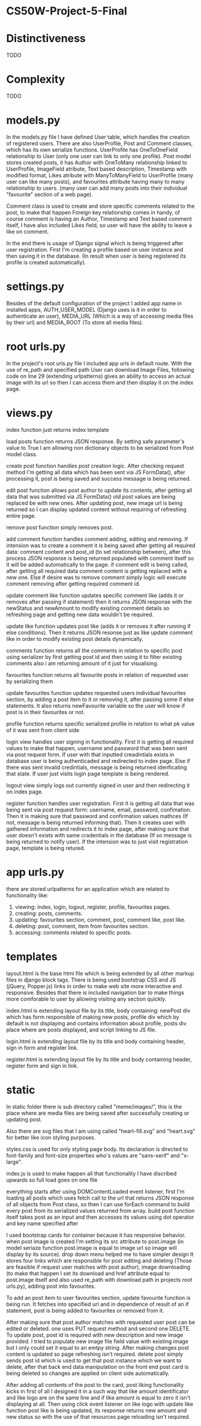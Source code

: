 # CS50W-Project-5-Final

# Distinctiveness
TODO

# Complexity
TODO

# models.py
In the models.py file I have defined User table, which handles the creation of registered users. There are also UserProfile, Post and Comment classes, which has its own serialize functions. UserProfile has OneToOneField relationship to User (only one user can link to only one profile). Post model stores created posts, it has Author with OneToMany relationship linked to UserProfile, ImageField atribute, Text based description, Timestamp with modified format, Likes atribute with ManyToManyField to UserProfile (many user can like many posts), and favourites attribute having many to many relationship to users. (many user can add many posts into their individual "favourite" section of a web page).

Comment class is used to create and store specific comments related to the post, to make that happen Foreign key relationship comes in handy, of course comment is having an Author, Timestamp and Text based comment itself, I have also included Likes field, so user will have the ability to leave a like on comment.

In the end there is usage of Django signal which is being triggered after user registration. First I'm creating a profile based on user instance and then saving it in the database. (In result when user is being registered its profile is created automatically).

# settings.py
Besides of the default configuration of the project I added app name in installed apps, AUTH_USER_MODEL (Django uses is it in order to authenticate an user), MEDIA_URL (Which is a way of accessing media files by their url) and MEDIA_ROOT (To store all media files).

# root urls.py
In the project's root urls.py file I included app urls in default route. With the use of re_path and specified path User can download Image Files, following code on line 29 (extending urlpatterns) gives an ability to access an actual image with its url so then I can access them and then display it on the index page.

# views.py
index function just returns index template

load posts function returns JSON response. By setting safe parameter's value to True I am allowing non dictionary objects to be serialized from Post model class.

create post function handles post creation logic. After checking request method I'm getting all data which has been sent via JS FormData(), after processing it, post is being saved and success message is being returned.  

edit post function allows post author to update its contents, after getting all data that was submitted via JS FormData() old post values
are being replaced be with new ones. After updating post, new image url is being returned so I can display updated content without requiring of refreshing entire page.

remove post function simply removes post. 

add comment function handles comment adding, editing and removing. If intension was to create a comment it is being saved after getting all required data: comment content and post_id (to set relationship between), after this process JSON response is being returned populated with comment itself so it will be added automatically to the page. if comment edit is being called, after getting all required data comment content is getting replaced with a new one. Else if desire was to remove comment simply logic will execute comment removing after getting required comment id.

update comment like function updates specific comment like (adds it or removes after passing if statement) then it returns JSON response with the newStatus and newAmount
to modify existing comment details so refreshing page and getting new data wouldn't be required.

update like function updates post like (adds it or removes it after running if else conditions). Then it returns JSON resonse just as like update comment like in order to modify existing post details dynamically.

comments function returns all the comments in relation to specific post using serializer by first getting post id and then using it to filter existing comments also i am returning amount of it just for visualising.

favourites function returns all favourite posts in relation of requested user by serializing them

update favourites function updates requested users individual favourites section, by adding a post item to it or removing it, after passing some if else statements. It also returns newFavourite variable so the user will know if post is in their favourites or not.

profile function returns specific serialized profile in relation to what pk value of it was sent from client side

login view handles user signing in functionality. First it is getting all required values to make that happen, username and password that was been sent via post request form. If user with that inputted creadintials exists in database user is being authenticaded and redirected to index page. Else if there was sent invalid credintials, message is being returned idenficating that state. If user just visits login page template is being rendered.

logout view simply logs out currently signed in user and then redirecting it on index page.

register function handles user registration. First it is getting all data that was being sent via post request form: username, email, password, confimation. Then it is making sure that password and confirmation values mathces (If not, message is being returned informing that). Then it creates user with gathered information and redirects it to index page, after making sure that user doesn't exists with same cradentials in the database (If so message is being returned to notify user). If the intension was to just visit registration page, template is being retured.

# app urls.py
there are stored urlpatterns for an application which are related to functionality like:
1. viewing: index, login, logout, register, profile, favourites pages. 
2. creating: posts, comments.
3. updating: favourites section, comment, post, comment like, post like.
4. deleting: post, comment, item from favourites section.
5. accessing: comments related to specific posts. 

# templates
layout.html is the base html file which is being extended by all other markup files in django block tags. There is being used bootstrap CSS and JS (jQuery, Popper.js) links in order to make web site more interactive and responsive. Besides that there is included navigation bar to make things more comforable to user by allowing visiting any section quickly.

index.html is extending layout file by its title, body containing: newPost div which has form responsible of making new posts, profile div which by default is not displaying and contains information about profile, posts div place where are posts displayed, and script linking to JS file. 

login.html is extending layout file by its title and body containing header, sign in form and register link. 

register.html is extending layout file by its title and body containing header, register form and sign in link. 

# static
In static folder there is sub directory called "meme/images/", this is the place where are media files are being saved after successfully creating or updating post.

Also there are svg files that I am using called "heart-fill.svg" and "heart.svg" for better like icon styling purposes.

styles.css is used for only styling page body. Its declaration is directed to font-family and font-size properties who's values are "sans-serif" and "x-large".

index.js is used to make happen all that functionality I have discribed upwards so full load goes on one file

everything starts after using DOMContentLoaded event listener, first I'm loading all posts which uses fetch call to the url that returns JSON response of all objects from Post class, so then I can use forEach command to build every post from its serialized values returned from array. build post function itself takes post as an input and then accesses its values using dot operator and key name specified after

I used bootstrap cards for container because it has responsive behavior. when post image is created I'm setting its src attribute to post.image (in model seriaze function post.image is equal to image url so image will display by its source). drop down menu helped me to have simpler design It stores four links which are responsible for post editing and deleting (Those are feasible if request user matches with post author), image downloading (to make that happen I set its download and href attribute equal to post.image itself and also used re_path with download path in projects root urls.py), adding post into favourites.

To add an post item to user favourites section, update favourite function is being run. It fetches into specified url and in dependence of result of an if statement, post is being added to favourites or removed from it. 

After making sure that post author matches with requested user post can be edited or deleted. one uses PUT request method and second one DELETE. To update post, post id is required with new description and new image provided. I tried to populate new image file field value with existing image but I only could set it equal to an emtpy string.
After making changes post content is updated so page refreshing isn't required. delete post simply sends post id which is used to get that post instance which we want to delete, after that back end data manipulation on the front end post card is being deleted so changes are applied on client side automatically.  
 
After adding all contents of the post to the card, post liking functionality kicks in first of all I designed it in a such way that like amount identificator and like logo are on the same line and if like amount is equal to zero it isn't displaying at all. Then using click event listener on like logo with update like function post like is being updated, its response returns new amount and new status so with the use of that resources page reloading isn't required.

